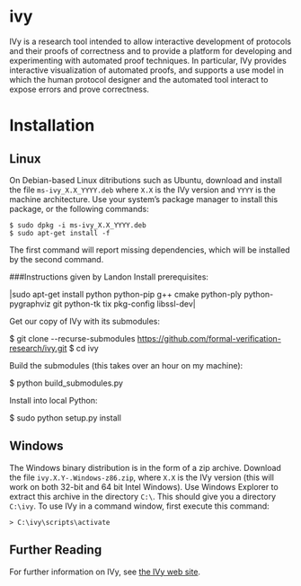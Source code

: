 # ivy

IVy is a research tool intended to allow interactive development of
protocols and their proofs of correctness and to provide a platform
for developing and experimenting with automated proof techniques. In
particular, IVy provides interactive visualization of automated
proofs, and supports a use model in which the human protocol designer
and the automated tool interact to expose errors and prove
correctness.

# Installation
## Linux
On Debian-based Linux ditributions such as Ubuntu, download and install the file `ms-ivy_X.X_YYYY.deb` where `X.X` is the IVy version and `YYYY` is the machine architecture. Use your system’s package manager to install this package, or the following commands:
```
$ sudo dpkg -i ms-ivy_X.X_YYYY.deb
$ sudo apt-get install -f
```
The first command will report missing dependencies, which will be installed by the second command.

###Instructions given by Landon
Install prerequisites:

|sudo apt-get install python python-pip g++ cmake python-ply
python-pygraphviz git python-tk tix pkg-config libssl-dev|

Get our copy of IVy with its submodules:

$ git clone --recurse-submodules https://github.com/formal-verification-research/ivy.git $ cd ivy

Build the submodules (this takes over an hour on my machine):

$ python build_submodules.py

Install into local Python:

$ sudo python setup.py install 

## Windows
The Windows binary distribution is in the form of a zip archive. Download the file `ivy.X.Y-.Windows-z86.zip`, where `X.X` is the IVy version (this will work on both 32-bit and 64 bit Intel Windows). Use Windows Explorer to extract this archive in the directory `C:\`. This should give you a directory `C:\ivy`. To use IVy in a command window, first execute this command:
```
> C:\ivy\scripts\activate
```

## Further Reading

For further information on IVy, see [the IVy web site](http://microsoft.github.io/ivy/).
